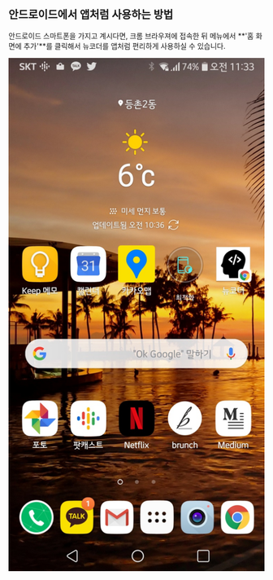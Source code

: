 ## 안드로이드에서 앱처럼 사용하는 방법

안드로이드 스마트폰을 가지고 계시다면, 크롬 브라우져에 접속한 뒤 메뉴에서 **'홈 화면에 추가'**를 클릭해서 뉴코더를 앱처럼 편리하게 사용하실 수 있습니다.

![](모바일에서_안드로이드.jpg)